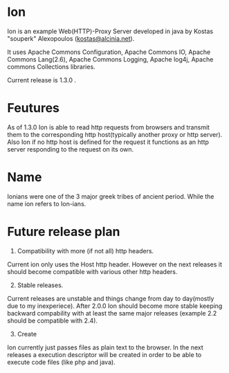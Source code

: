 Ion
===
Ion is an example Web(HTTP)-Proxy Server developed in java by Kostas "souperk" Alexopoulos (kostas@alcinia.net).

It uses Apache Commons Configuration, Apache Commons IO, Apache Commons Lang(2.6), Apache Commons Logging, Apache log4j, Apache commons Collections libraries. 

Current release is 1.3.0 .

Feutures
===
As of 1.3.0 Ion is able to read http requests from browsers and transmit them to the corresponding http host(typically another proxy or http server). Also Ion if no http host is defined for the request it functions as an http server responding to the request on its own.

Name
===
Ionians were one of the 3 major greek tribes of ancient period. While the name ion refers to Ion-ians.

Future release plan
===
 1. Compatibility with more (if not all) http headers.

   Current ion only uses the Host http header. However on the next releases it should become compatible with various other http headers.
   
 2. Stable releases.

   Current releases are unstable and things change from day to day(mostly due to my inexperiece). After 2.0.0 Ion should become more stable keeping backward compability with at least the same major releases (example 2.2 should be compatible with 2.4). 

 3. Create 

   Ion currently just passes files as plain text to the browser. In the next releases a execution descriptor will be created in order to be able to execute code files (like php and java).
